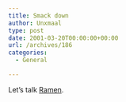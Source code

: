```yaml
---
title: Smack down
author: Unxmaal
type: post
date: 2001-03-20T00:00:00+00:00
url: /archives/186
categories:
  - General

---
```

Let&#8217;s talk <A title="I endorse any food named after a highly addictive illegal drug." HREF="http://www.unionfoods.com/">Ramen</A>.
